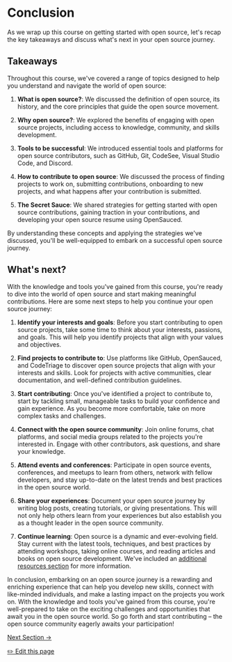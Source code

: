 # Conclusion

As we wrap up this course on getting started with open source, let's recap the key takeaways and discuss what's next in your open source journey.

## Takeaways

Throughout this course, we've covered a range of topics designed to help you understand and navigate the world of open source:

1. **What is open source?**: We discussed the definition of open source, its history, and the core principles that guide the open source movement.

2. **Why open source?**: We explored the benefits of engaging with open source projects, including access to knowledge, community, and skills development.

3. **Tools to be successful**: We introduced essential tools and platforms for open source contributors, such as GitHub, Git, CodeSee, Visual Studio Code, and Discord.

4. **How to contribute to open source**: We discussed the process of finding projects to work on, submitting contributions, onboarding to new projects, and what happens after your contribution is submitted.

5. **The Secret Sauce**: We shared strategies for getting started with open source contributions, gaining traction in your contributions, and developing your open source resume using OpenSauced.

By understanding these concepts and applying the strategies we've discussed, you'll be well-equipped to embark on a successful open source journey.

## What's next?

With the knowledge and tools you've gained from this course, you're ready to dive into the world of open source and start making meaningful contributions. Here are some next steps to help you continue your open source journey:

1. **Identify your interests and goals**: Before you start contributing to open source projects, take some time to think about your interests, passions, and goals. This will help you identify projects that align with your values and objectives.

2. **Find projects to contribute to**: Use platforms like GitHub, OpenSauced, and CodeTriage to discover open source projects that align with your interests and skills. Look for projects with active communities, clear documentation, and well-defined contribution guidelines.

3. **Start contributing**: Once you've identified a project to contribute to, start by tackling small, manageable tasks to build your confidence and gain experience. As you become more comfortable, take on more complex tasks and challenges.

4. **Connect with the open source community**: Join online forums, chat platforms, and social media groups related to the projects you're interested in. Engage with other contributors, ask questions, and share your knowledge.

5. **Attend events and conferences**: Participate in open source events, conferences, and meetups to learn from others, network with fellow developers, and stay up-to-date on the latest trends and best practices in the open source world.

6. **Share your experiences**: Document your open source journey by writing blog posts, creating tutorials, or giving presentations. This will not only help others learn from your experiences but also establish you as a thought leader in the open source community.

7. **Continue learning**: Open source is a dynamic and ever-evolving field. Stay current with the latest tools, techniques, and best practices by attending workshops, taking online courses, and reading articles and books on open source development. We've included an [additional resources section](08-additional-resources.md) for more information.

In conclusion, embarking on an open source journey is a rewarding and enriching experience that can help you develop new skills, connect with like-minded individuals, and make a lasting impact on the projects you work on. With the knowledge and tools you've gained from this course, you're well-prepared to take on the exciting challenges and opportunities that await you in the open source world. So go forth and start contributing – the open source community eagerly awaits your participation!

[Next Section ->](10-glossary.md)

<a href="https://github.com/open-sauced/intro/edit/main/09-conclusion.md">
 ✏️  Edit this page
  </a>
